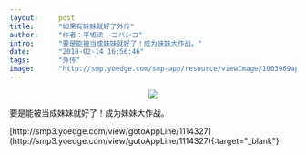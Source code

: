 ```yaml
---
layout:     post
title:      "如果有妹妹就好了外传"
author:     "作者：平坂读  コバシコ"
intro:      "要是能被当成妹妹就好了！成为妹妹大作战。"
date:       "2018-02-14 16:56:46"
tags:       "外传"
image:      "http://smp.yoedge.com/smp-app/resource/viewImage/1003969appline.png"
---
```

<div style="text-align: center">
<p><img src="http://smp.yoedge.com/smp-app/resource/viewImage/1003969appline.png"/></p>
</div>
<p class="post-meta">
<span>要是能被当成妹妹就好了！成为妹妹大作战。</span>
</p>
[http://smp3.yoedge.com/view/gotoAppLine/1114327](http://smp3.yoedge.com/view/gotoAppLine/1114327){:target="_blank"}


